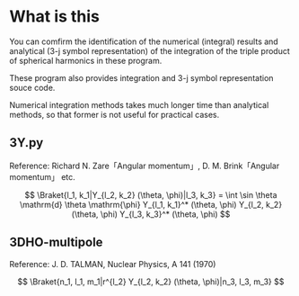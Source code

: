 # What is this
You can comfirm the identification of the numerical (integral) results and analytical (3-j symbol representation) of the integration of the triple product of spherical harmonics in these program.

These program also provides integration and 3-j symbol representation souce code. 

Numerical integration methods takes much longer time than analytical methods, so that former is not useful for practical cases.  

## 3Y.py
Reference:  Richard N. Zare「Angular momentum」, D. M. Brink「Angular momentum」 etc.

$$ \Braket{l_1, k_1|Y_{l_2, k_2} (\theta, \phi)|l_3, k_3} = \int \sin \theta \mathrm{d} \theta \mathrm{\phi} Y_{l_1, k_1}^* (\theta, \phi) Y_{l_2, k_2} (\theta, \phi) Y_{l_3, k_3}^* (\theta, \phi) $$

## 3DHO-multipole
Reference: J. D. TALMAN, Nuclear Physics, A 141 (1970)

$$ \Braket{n_1, l_1, m_1|r^{l_2} Y_{l_2, k_2} (\theta, \phi)|n_3, l_3, m_3} $$
